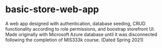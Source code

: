# basic-store-web-app
A web app designed with authentication, database seeding, CRUD functionality according to role permissions, and boostrap storefront UI. Made originally with Microsoft Azure database until it was disconnected following the completion of MIS333k course. (Dated Spring 2021)
